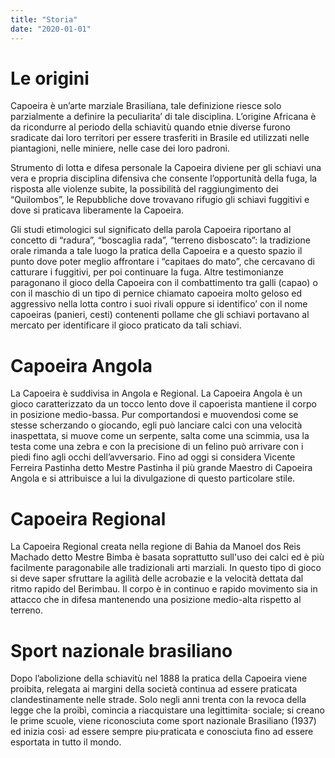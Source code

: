 ```yaml
---
title: "Storia"
date: "2020-01-01"
---
```


# Le origini

Capoeira è un’arte marziale Brasiliana, tale definizione riesce solo parzialmente a definire la peculiarita’ di tale disciplina.
L’origine Africana è da ricondurre al periodo della schiavitù quando etnie diverse furono sradicate dai loro territori per essere trasferiti in Brasile ed utilizzati nelle piantagioni, nelle miniere, nelle case dei loro padroni.

Strumento di lotta e difesa personale la Capoeira diviene per gli schiavi una vera e propria disciplina difensiva che consente l’opportunità della fuga, la risposta alle violenze subite, la possibilità del raggiungimento dei “Quilombos”, le Repubbliche dove trovavano rifugio gli schiavi fuggitivi e dove si praticava liberamente la Capoeira.

Gli studi etimologici sul significato della parola Capoeira riportano al concetto di “radura”, “boscaglia rada”, “terreno disboscato”: la tradizione orale rimanda a tale luogo la pratica della Capoeira e a questo spazio il punto dove poter meglio affrontare i “capitaes do mato”, che cercavano di catturare i fuggitivi, per poi continuare la fuga.
Altre testimonianze paragonano il gioco della Capoeira con il combattimento tra galli (capao) o con il maschio di un tipo di pernice chiamato capoeira molto geloso ed aggressivo nella lotta contro i suoi rivali oppure si identifico’ con il nome capoeiras (panieri, cesti) contenenti pollame che gli schiavi portavano al mercato per identificare il gioco praticato da tali schiavi.

# Capoeira Angola

La Capoeira è suddivisa in Angola e Regional. La Capoeira Angola è un gioco caratterizzato da un tocco lento dove il capoerista mantiene il corpo in posizione medio-bassa. Pur comportandosi e muovendosi come se stesse scherzando o giocando, egli può lanciare calci con una velocità inaspettata, si muove come un serpente, salta come una scimmia, usa la testa come una zebra e con la precisione di un felino può arrivare con i piedi fino agli occhi dell’avversario. Fino ad oggi si considera Vicente Ferreira Pastinha detto Mestre Pastinha il più grande Maestro di Capoeira Angola e si attribuisce a lui la divulgazione di questo particolare stile.

# Capoeira Regional

La Capoeira Regional creata nella regione di Bahia da Manoel dos Reis Machado detto Mestre Bimba è basata soprattutto sull'uso dei calci ed è più facilmente paragonabile alle tradizionali arti marziali. In questo tipo di gioco si deve saper sfruttare la agilità delle acrobazie e la velocità dettata dal ritmo rapido del Berimbau. Il corpo è in continuo e rapido movimento sia in attacco che in difesa mantenendo una posizione medio-alta rispetto al terreno.

# Sport nazionale brasiliano

Dopo l’abolizione della schiavitù nel 1888 la pratica della Capoeira viene proibita, relegata ai margini della società continua ad essere praticata clandestinamente nelle strade. Solo negli anni trenta con la revoca della legge che la proibì, comincia a riacquistare una legittimita· sociale; si creano le prime scuole, viene riconosciuta come sport nazionale Brasiliano (1937) ed inizia cosi· ad essere sempre piu·praticata e conosciuta fino ad essere esportata in tutto il mondo.

